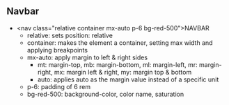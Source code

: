 ## Navbar

- \<nav class="relative container mx-auto p-6 bg-red-500">NAVBAR</nav>
    - relative: sets position: relative
    - container: makes the element a container, setting max width and applying breakpoints
    - mx-auto: apply margin to left & right sides
        - mt: margin-top, mb: margin-bottom, ml: margin-left, mr: margin-right, mx: margin left & right, my: margin top & bottom
        - auto: applies auto as the margin value instead of a specific unit
    - p-6: padding of 6 rem
    - bg-red-500: background-color, color name, saturation